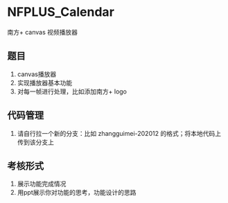 # NFPLUS_Calendar
南方+ canvas 视频播放器

## 题目
1. canvas播放器
2. 实现播放器基本功能
3. 对每一帧进行处理，比如添加南方+ logo

## 代码管理
1. 请自行拉一个新的分支：比如 zhangguimei-202012 的格式；将本地代码上传到该分支上

## 考核形式
1. 展示功能完成情况
2. 用ppt展示你对功能的思考，功能设计的思路
